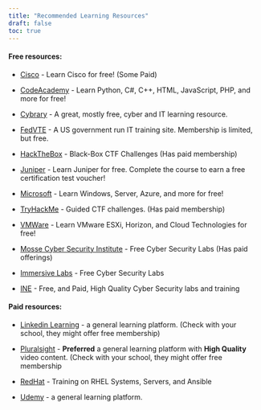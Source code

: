 ```yaml
---
title: "Recommended Learning Resources"
draft: false
toc: true
---
```


#### Free resources:
- [Cisco](https://www.cisco.com/c/m/en_sg/partners/cisco-networking-academy/index.html) - Learn Cisco for free! (Some Paid) 

- [CodeAcademy](https://www.codecademy.com/) - Learn Python, C#, C++, HTML, JavaScript, PHP, and more for free!

- [Cybrary](https://www.cybrary.it/) - A great, mostly free, cyber and IT learning resource.

- [FedVTE](https://fedvte.usalearning.gov/) - A US government run IT training site. Membership is limited, but free.

- [HackTheBox](https://www.hackthebox.eu/) - Black-Box CTF Challenges (Has paid membership)

- [Juniper](https://learningportal.juniper.net/juniper/default.aspx) - Learn Juniper for free. Complete the course to earn a free certification test voucher!

- [Microsoft](https://docs.microsoft.com/en-us/learn/) - Learn Windows, Server, Azure, and more for free!

- [TryHackMe](https://tryhackme.com/) - Guided CTF challenges. (Has paid membership)

- [VMWare](https://www.vmware.com/education-services/learning-zone.html) - Learn VMware ESXi, Horizon, and Cloud Technologies for free!

- [Mosse Cyber Security Institute](https://platform.mosse-institute.com/#/) - Free Cyber Security Labs (Has paid offerings)

- [Immersive Labs](https://www.immersivelabs.com/) - Free Cyber Security Labs

- [INE](https://ine.com/) - Free, and Paid, High Quality Cyber Security labs and training 

#### Paid resources:
- [Linkedin Learning](https://www.lynda.com/) - a general learning platform. (Check with your school, they might offer free membership)

- [Pluralsight](https://www.pluralsight.com/) - **Preferred** a general learning platform with **High Quality** video content. (Check with your school, they might offer free membership

- [RedHat](https://www.redhat.com/en/services/training-and-certification) - Training on RHEL Systems, Servers, and Ansible 

- [Udemy](https://www.udemy.com/) - a general learning platform.
